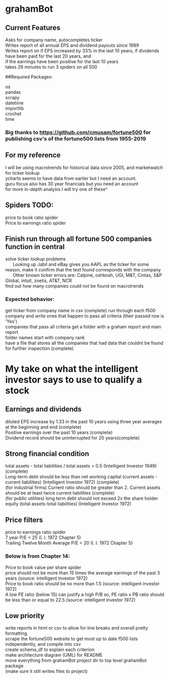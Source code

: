 # grahamBot
## Current Features
Asks for company name, autocompletes ticker<br>
Writes report of all annual EPS and dividend payouts since 1989 <br>
Writes report on if EPS increased by 33% in the last 10 years, if dividends have been paid for the last 20 years, and <br>
if the earnings have been positive for the last 10 years<br>
takes 26 minutes to run 3 spiders on all 500<br>

##Required Packages:

os<br>
pandas<br>
scrapy<br>
datetime<br>
importlib<br>
crochet <br>
time<br>

### Big thanks to https://github.com/cmusam/fortune500 for publishing csv's of the fortune500 lists from 1955-2019

## For my reference
I will be using macrotrends for historical data since 2005, and marketwatch for ticker lookup <br>
ycharts seems to have data from earlier but I need an account. <br/>
guru focus also has 30 year financials but you need an account <br/>
for more in-depth analysis I will try one of these^ <br/>

## Spiders TODO:
price to book ratio spider<br>
Price to earnings ratio spider <br>

## Finish run through all fortune 500 companies function in central
solve ticker lookup problems<br>
&nbsp;&nbsp;&nbsp;&nbsp;&nbsp;&nbsp;Looking up Jabil and eBay gives you AAPL as the ticker for some reason, make it confirm that the text found corresponds with the company<br>
&nbsp;&nbsp;&nbsp;&nbsp;&nbsp;&nbsp;Other known ticker errors are: Calpine, oshkosh, UGI, M&T, Cintas, S&P Global, intuit, zoetis, AT&T, NCR <br>
find out how many companies could not be found on macrotrends<br>

### Expected behavior: 
get ticker from company name in csv (complete)
run through each f500 company and write ones that happen to pass all criteria (their passed row is 'Yes')<br>
companies that pass all criteria get a folder with a graham report and main report <br>
folder names start with company rank <br>
have a file that stores all the companies that had data that couldnt be found for further inspection (complete)<br>

# My take on what the intelligent investor says to use to qualify a stock
## Earnings and dividends
diluted EPS increase by 1.33 in the past 10 years using three year averages at the beginning and end (complete)<br>
Positive earnings over the past 10 years (complete)<br>
Dividend record should be uninterrupted for 20 years(complete) <br>

## Strong financial condition
total assets - total liabilities / total assets > 0.5 (Intelligent Investor 1949) (complete)<br>
Long-term debt should be less than net working capital (current assets - current liabilities) (Intelligent Investor 1972) (complete)<br>
(for industrial firms) Current ratio should be greater than 2. Current assets should be at least twice current liabilities (complete)<br>
(for public utilities) long term debt should not exceed 2x the share holder equity (total assets-total liabilities) (Intelligent Investor 1972)<br>
## Price filters
price to earnings ratio spider <br>
7 year P/E < 25 (I. I. 1972 Chapter 5)<br>
Trailing Twelve Month Average P/E < 20 (I. I. 1972 Chapter 5)<br>
### Below is from Chapter 14: 
Price to book value per share spider <br>
price should not be more than 15 times the average earnings of the past 3 years (source: intelligent investor 1972)<br>
Price to book ratio should be no more than 1.5 (source: intelligent investor 1972)<br>
A low PE ratio (below 15) can justify a high P/B so, PE ratio x PB ratio should be less than or equal to 22.5 (source: intelligent investor 1972)<br>

## Low priority
write reports in html or csv to allow for line breaks and overall pretty formatting.<br>
scrape the fortune500 website to get most up to date f500 lists independently, and compile into csv<br>
create schema_df to explain each criterion<br>
make architecture diagram (UML) for README<br>
move everything from grahamBot project dir to top level grahamBot package<br>
(make sure it still writes files to project)